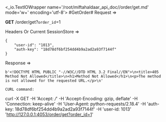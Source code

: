 <_io.TextIOWrapper name='/root/miftahaldaar_api_doc//order/get.md' mode='w+' encoding='utf-8'>
#GetOrder# Request =>

**GET** /order/get?```order_id```=1

Headers Or Current SessionStore =>
```
{
    "user-id": "1013",
    "auth-key": "18d78df6bf254dd4b9a2ad2a93f7144f"
}
```
Response => 
```
b'<!DOCTYPE HTML PUBLIC "-//W3C//DTD HTML 3.2 Final//EN">\n<title>405 Method Not Allowed</title>\n<h1>Method Not Allowed</h1>\n<p>The method is not allowed for the requested URL.</p>\n'

CURL command:
```
curl -X GET -H 'Accept: */*' -H 'Accept-Encoding: gzip, deflate' -H 'Connection: keep-alive' -H 'User-Agent: python-requests/2.18.4' -H 'auth-key: 18d78df6bf254dd4b9a2ad2a93f7144f' -H 'user-id: 1013' 'http://127.0.0.1:4053/order/get?order_id=1'
```
